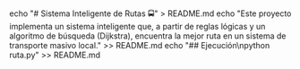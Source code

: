echo "# Sistema Inteligente de Rutas 🚍" > README.md
echo "Este proyecto implementa un sistema inteligente que, a partir de reglas lógicas y un algoritmo de búsqueda (Dijkstra), encuentra la mejor ruta en un sistema de transporte masivo local." >> README.md
echo "## Ejecución\npython ruta.py" >> README.md
